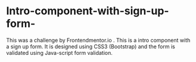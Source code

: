 # Intro-component-with-sign-up-form-
This was a challenge by Frontendmentor.io . This is a intro component with a sign up form. It is designed using CSS3 (Bootstrap) and the form is validated using Java-script form validation. 
